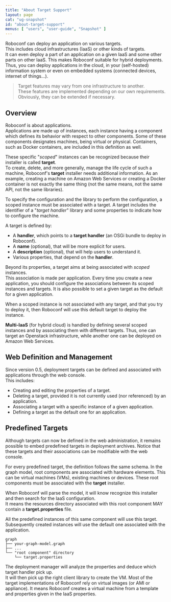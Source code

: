 ```yaml
---
title: "About Target Support"
layout: page
cat: "ug-snapshot"
id: "about-target-support"
menus: [ "users", "user-guide", "Snapshot" ]
---
```


Roboconf can deploy an application on various targets.  
This includes cloud infrastructures (IaaS) or other kinds of targets.  
It can even deploy a part of an application on a given IaaS and some other parts on other IaaS.
This makes Roboconf suitable for hybrid deployments. Thus, you can deploy applications in the cloud,
in your (self-hosted) information system or even on embedded systems (connected devices, internet of things...).

> Target features may vary from one infrastructure to another.  
> These features are implemented depending on our own requirements. Obviously, they can be extended if necessary.


## Overview

Roboconf is about applications.  
Applications are made up of instances, each instance having a component which defines its
behavior with respect to other components. Some of these components designates machines, being
virtual or physical. Containers, such as Docker containers, are included in this definition as well.

These specific "*scoped*" instances can be recognized because their installer is called **target**.  
To create, delete, and more generally, manage the life cycle of such a machine, Roboconf's **target** installer
needs additional information. As an example, creating a machine on Amazon Web Services or creating a Docker container
is not exactly the same thing (not the same means, not the same API, not the same libraries).

To specify the configuration and the library to perform the configuration, a scoped instance must be associated with a target.
A target includes the identifier of a "*target handler*" library and some properties to indicate how to configure the machine.

A target is defined by:

* A **handler**, which points to a **target handler** (an OSGi bundle to deploy in Roboconf).
* A **name** (optional), that will be more explicit for users.
* A **description** (optional), that will help users to understand it.
* Various properties, that depend on the **handler**.

Beyond its properties, a target aims at being associated with *scoped* instances.  
This association is made per application. Every time you create a new application, you should configure the associations
between its scoped instances and targets. It is also possible to set a given target as the default for a given application.

When a scoped instance is not associated with any target, and that you try to deploy it, then Roboconf will use this default
target to deploy the instance. 

**Multi-IaaS** (for hybrid cloud) is handled by defining several scoped instances and by associating them
with different targets. Thus, one can target an Openstack infrastructure, while another one can be deployed on Amazon Web Services. 


## Web Definition and Management

Since version 0.5, deployment targets can be defined and associated with applications through the web console.  
This includes:

* Creating and editing the properties of a target.
* Deleting a target, provided it is not currently used (nor referenced) by an application.
* Associating a target with a specific instance of a given application.
* Defining a target as the default one for an application.


## Predefined Targets

Although targets can now be defined in the web administration, it remains possible to embed
predefined targets in deployment archives. Notice that these targets and their associations can
be modifiable with the web console.

For every predefined target, the definition follows the same schema.
In the graph model, root components are associated with hardware elements. This can be virtual machines (VMs),
existing machines or devices. These root components must be associated with the **target** installer.  

When Roboconf will parse the model, it will know recognize this installer and then search for the IaaS configuration.  
It means the resources directory associated with this root component MAY contain a **target.properties** file.

All the predefined instances of this same component will use this target.  
Subsequently created instances will use the default one associated with the application. 

	graph
	├── your-graph-model.graph
	├── ...
	└── "root component" directory
	    └── target.properties

The deployment manager will analyze the properties and deduce which target handler pick up.  
It will then pick up the right client library to create the VM. Most of the target implementations
of Roboconf rely on virtual images (or AMI or appliance). It means Roboconf creates a virtual machine
from a template and properties given in the IaaS properties.

